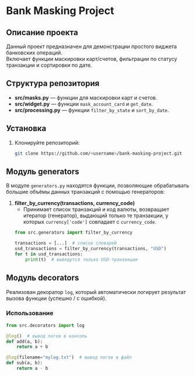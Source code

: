 # Bank Masking Project

## Описание проекта
Данный проект предназначен для демонстрации простого виджета банковских операций.  
Включает функции маскировки карт/счетов, фильтрации по статусу транзакции и сортировки по дате.

## Структура репозитория
- **src/masks.py** — функции для маскировки карт и счетов.
- **src/widget.py** — функции `mask_account_card` и `get_date`.
- **src/processing.py** — функции `filter_by_state` и `sort_by_date`.

## Установка
1. Клонируйте репозиторий:
   ```bash
   git clone https://github.com/<username>/bank-masking-project.git
   
## Модуль generators

В модуле `generators.py` находятся функции, позволяющие обрабатывать большие объёмы данных транзакций с помощью генераторов:

1. **filter_by_currency(transactions, currency_code)**  
   - Принимает список транзакций и код валюты, возвращает итератор (генератор), 
     выдающий только те транзакции, у которых `currency['code']` совпадает с `currency_code`.
   ```python
   from src.generators import filter_by_currency

   transactions = [...]  # список словарей
   usd_transactions = filter_by_currency(transactions, "USD")
   for t in usd_transactions:
       print(t)  # выведутся только USD-транзакции

## Модуль decorators

Реализован декоратор `log`, который автоматически логирует результат вызова функции (успешно / с ошибкой).

### Использование

```python
from src.decorators import log

@log()  # вывод логов в консоль
def add(a, b):
    return a + b

@log(filename="mylog.txt")  # вывод логов в файл
def sub(a, b):
    return a - b
